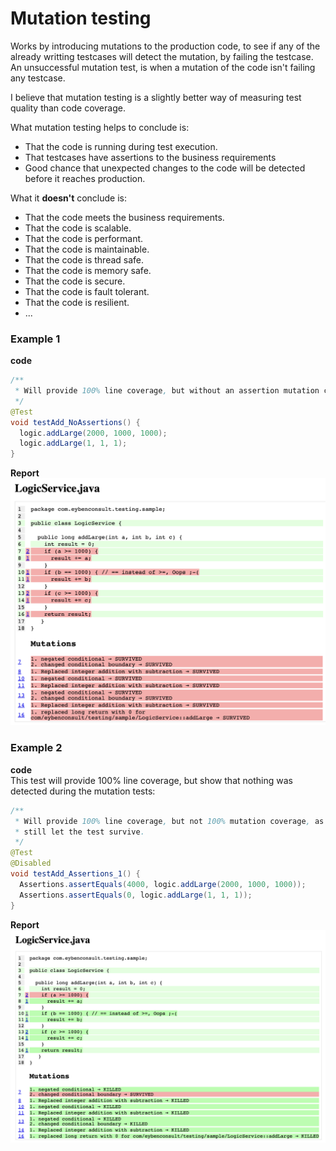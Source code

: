 # Mutation testing
Works by introducing mutations to the production code, to see if any of the already writting testcases will detect the mutation, by failing the testcase.  
An unsuccessful mutation test, is when a mutation of the code isn't failing any testcase.

I believe that mutation testing is a slightly better way of measuring test quality than code coverage.

What mutation testing helps to conclude is:
* That the code is running during test execution.
* That testcases have assertions to the business requirements
* Good chance that unexpected changes to the code will be detected before it reaches production.

What it **doesn't** conclude is:
* That the code meets the business requirements.
* That the code is scalable.
* That the code is performant.
* That the code is maintainable.
* That the code is thread safe.
* That the code is memory safe.
* That the code is secure.
* That the code is fault tolerant.
* That the code is resilient.
* ...

### Example 1
**code**  
``` java
/**
 * Will provide 100% line coverage, but without an assertion mutation coverage is 0%.
 */
@Test
void testAdd_NoAssertions() {
  logic.addLarge(2000, 1000, 1000);
  logic.addLarge(1, 1, 1);
}
```
**Report**  
![Mutation coverage with no assertions](/report-images/test_noassertions_mutation_coverage.png)

### Example 2
**code**  
This test will provide 100% line coverage, but show that nothing was detected during the mutation tests:
``` java
/**
 * Will provide 100% line coverage, but not 100% mutation coverage, as mutations around the if statements will
 * still let the test survive.
 */
@Test
@Disabled
void testAdd_Assertions_1() {
  Assertions.assertEquals(4000, logic.addLarge(2000, 1000, 1000));
  Assertions.assertEquals(0, logic.addLarge(1, 1, 1));
}
```
**Report**  
![Mutation coverage with incomplete assertions](/report-images/test_assertions_mutation_coverage_failing.png)
